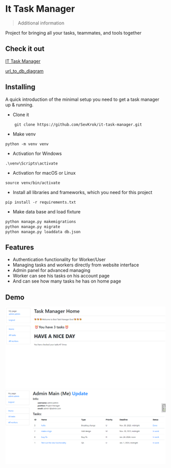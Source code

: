 # It Task Manager 
> Additional information

Project for bringing all your tasks, teammates, and tools together

## Check it out
[IT Task Manager](https://it-task-manager-8lid.onrender.com/)

[url_to_db_diagram](https://dbdiagram.io/d/655dfee53be149578783b389)

## Installing

A quick introduction of the minimal setup you need to get a task manager up &
running.

* Clone it
```shell
    git clone https://github.com/SevKrok/it-task-manager.git
```

* Make venv 
```shell
python -m venv venv
```

* Activation for Windows
```shell
.\venv\Scripts\activate
```

* Activation for macOS or Linux
```shell
source venv/bin/activate
```

* Install all libraries and frameworks, which you need for this project
```shell
pip install -r requirements.txt
```

* Make data base and load fixture
```shell
python manage.py makemigrations
python manage.py migrate
python manage.py loaddata db.json
```


## Features
* Authentication functionality for Worker/User
* Managing tasks and workers directly from website interface
* Admin panel for advanced managing
* Worker can see his tasks on his account page
* And can see how many tasks he has on home page

## Demo

![Website_Interface](screenshots/demo_home_page.png)
![Website_Interface](screenshots/demo_user_page.png)
